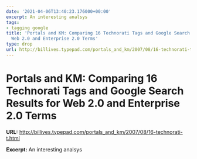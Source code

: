 ```yaml
---
date: '2021-04-06T13:40:23.176000+00:00'
excerpt: An interesting analsys
tags:
- tagging google
title: 'Portals and KM: Comparing 16 Technorati Tags and Google Search Results for
  Web 2.0 and Enterprise 2.0 Terms'
type: drop
url: http://billives.typepad.com/portals_and_km/2007/08/16-technorati-t.html
---
```


# Portals and KM: Comparing 16 Technorati Tags and Google Search Results for Web 2.0 and Enterprise 2.0 Terms

**URL:** http://billives.typepad.com/portals_and_km/2007/08/16-technorati-t.html

**Excerpt:** An interesting analsys
